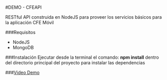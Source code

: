 #DEMO - CFEAPI

RESTful API construida en NodeJS para proveer los servicios básicos para la aplicación CFE Móvil

###Requisitos
- NodeJS
- MongoDB

###Instalación
Ejecutar desde la terminal el comando: **npm install** dentro del directorio principal del proyecto para instalar las dependencias

###[Video Demo](bit.ly/1qBciNo "Evidencia de la propuesta") 